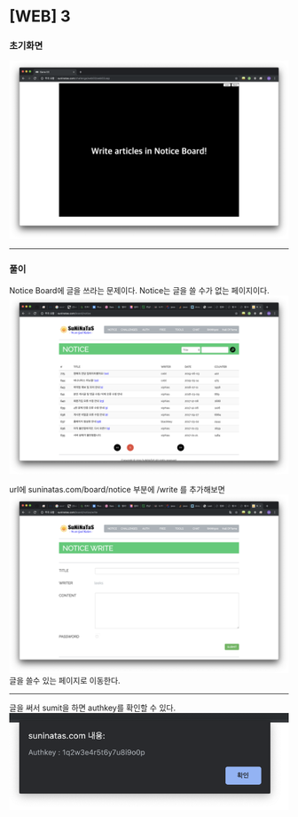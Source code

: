 # [WEB] 3

### 초기화면
![초기화면](./img/3_1.png)

---
### 풀이

Notice Board에 글을 쓰라는 문제이다. Notice는 글을 쓸 수가 없는 페이지이다.
![notice](./img/3_2.png)

url에 suninatas.com/board/notice 부분에 /write 를 추가해보면
![write](./img/3_3.png) 
글을 쓸수 있는 페이지로 이동한다. 

---

글을 써서 sumit을 하면 authkey를 확인할 수 있다.
![authkey](./img/3_authkey.png)

